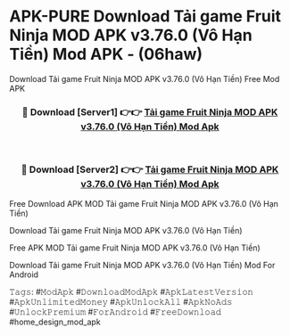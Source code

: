 # APK-PURE Download Tải game Fruit Ninja MOD APK v3.76.0 (Vô Hạn Tiền) Mod APK - (06haw)
Download Tải game Fruit Ninja MOD APK v3.76.0 (Vô Hạn Tiền) Free Mod APK

<div align="center">
<h3>🔴 Download [Server1] 👉👉 <a href="https://apk-comot.site?title=Tải_game_Fruit_Ninja_MOD_APK_v3.76.0_(Vô_Hạn_Tiền)">Tải game Fruit Ninja MOD APK v3.76.0 (Vô Hạn Tiền) Mod Apk</a></h3><br>

<h3>🔴 Download [Server2] 👉👉 <a href="https://apk-comot.site?title=Tải_game_Fruit_Ninja_MOD_APK_v3.76.0_(Vô_Hạn_Tiền)">Tải game Fruit Ninja MOD APK v3.76.0 (Vô Hạn Tiền) Mod Apk</a></h3>
</div>


Free Download APK MOD Tải game Fruit Ninja MOD APK v3.76.0 (Vô Hạn Tiền)

Download Tải game Fruit Ninja MOD APK v3.76.0 (Vô Hạn Tiền) 

Free APK MOD Tải game Fruit Ninja MOD APK v3.76.0 (Vô Hạn Tiền) 

Download Tải game Fruit Ninja MOD APK v3.76.0 (Vô Hạn Tiền) Mod For Android

𝚃𝚊𝚐𝚜: #𝙼𝚘𝚍𝙰𝚙𝚔 #𝙳𝚘𝚠𝚗𝚕𝚘𝚊𝚍𝙼𝚘𝚍𝙰𝚙𝚔 #𝙰𝚙𝚔𝙻𝚊𝚝𝚎𝚜𝚝𝚅𝚎𝚛𝚜𝚒𝚘𝚗 #𝙰𝚙𝚔𝚄𝚗𝚕𝚒𝚖𝚒𝚝𝚎𝚍𝙼𝚘𝚗𝚎𝚢 #𝙰𝚙𝚔𝚄𝚗𝚕𝚘𝚌𝚔𝙰𝚕𝚕 #𝙰𝚙𝚔𝙽𝚘𝙰𝚍𝚜 #𝚄𝚗𝚕𝚘𝚌𝚔𝙿𝚛𝚎𝚖𝚒𝚞𝚖 #𝙵𝚘𝚛𝙰𝚗𝚍𝚛𝚘𝚒𝚍 #𝙵𝚛𝚎𝚎𝙳𝚘𝚠𝚗𝚕𝚘𝚊𝚍 #home_design_mod_apk